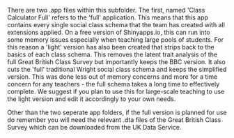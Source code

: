 
There are two .app files within this subfolder. The first, named 'Class Calculator Full' refers to the 'full' application. This means that this app contains every single social class schema that the team has created with all extensions applied. On a free version of Shinyapps.io, this can run into some memory issues especially when teaching large pools of students. For this reason a 'light' version has also been created that strips back to the basics of each class schema. This removes the latent trait analysis of the full Great British Class Survey but importantly keeps the BBC version. It also cuts the 'full' traditional Wright social class schema and keeps the simplified version. This was done less out of memory concerns and more for a time concern for any teachers - the full schema takes a long time to effectively complete. We suggest if you plan to use this for large-scale teaching to use the light version and edit it accordingly to your own needs.

Other than the two seperate app folders, if the full version is planned for use do remember you will need the relevant .dta files of the Great British Class Survey which can be downloaded from the UK Data Service. 
